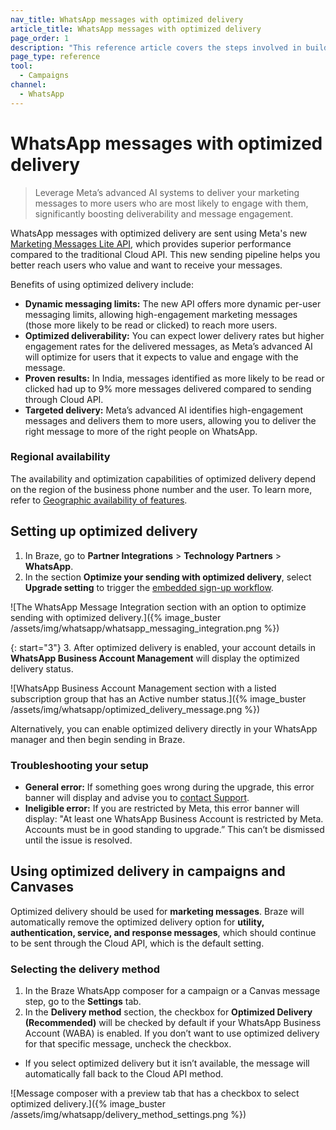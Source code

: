 ```yaml
---
nav_title: WhatsApp messages with optimized delivery
article_title: WhatsApp messages with optimized delivery
page_order: 1
description: "This reference article covers the steps involved in building out and creating a WhatsApp message with optimized delivery."
page_type: reference
tool:
  - Campaigns
channel:
  - WhatsApp
---
```


# WhatsApp messages with optimized delivery

> Leverage Meta’s advanced AI systems to deliver your marketing messages to more users who are most likely to engage with them, significantly boosting deliverability and message engagement.

WhatsApp messages with optimized delivery are sent using Meta's new [Marketing Messages Lite API](https://developers.facebook.com/docs/whatsapp/marketing-messages-lite-api/), which provides superior performance compared to the traditional Cloud API. This new sending pipeline helps you better reach users who value and want to receive your messages.

Benefits of using optimized delivery include:

- **Dynamic messaging limits:** The new API offers more dynamic per-user messaging limits, allowing high-engagement marketing messages (those more likely to be read or clicked) to reach more users.
- **Optimized deliverability:** You can expect lower delivery rates but higher engagement rates for the delivered messages, as Meta’s advanced AI will optimize for users that it expects to value and engage with the message. 
- **Proven results:** In India, messages identified as more likely to be read or clicked had up to 9% more messages delivered compared to sending through Cloud API.
- **Targeted delivery:** Meta’s advanced AI identifies high-engagement messages and delivers them to more users, allowing you to deliver the right message to more of the right people on WhatsApp.

### Regional availability

The availability and optimization capabilities of optimized delivery depend on the region of the business phone number and the user. To learn more, refer to [Geographic availability of features](https://developers.facebook.com/docs/whatsapp/marketing-messages-lite-api/get-started#geographic-availability-of-features). 

## Setting up optimized delivery

1. In Braze, go to **Partner Integrations** > **Technology Partners** > **WhatsApp**.
2. In the section **Optimize your sending with optimized delivery**, select **Upgrade setting** to trigger the [embedded sign-up workflow]({{site.baseurl}}/user_guide/message_building_by_channel/whatsapp/overview/embedded_signup/).

![The WhatsApp Message Integration section with an option to optimize sending with optimized delivery.]({% image_buster /assets/img/whatsapp/whatsapp_messaging_integration.png %})

{: start="3"}
3. After optimized delivery is enabled, your account details in **WhatsApp Business Account Management** will display the optimized delivery status.

![WhatsApp Business Account Management section with a listed subscription group that has an Active number status.]({% image_buster /assets/img/whatsapp/optimized_delivery_message.png %})

Alternatively, you can enable optimized delivery directly in your WhatsApp manager and then begin sending in Braze.

### Troubleshooting your setup

- **General error:** If something goes wrong during the upgrade, this error banner will display and advise you to [contact Support]({{site.baseurl}}/braze_support/).
- **Ineligible error:** If you are restricted by Meta, this error banner will display: "At least one WhatsApp Business Account is restricted by Meta. Accounts must be in good standing to upgrade.” This can’t be dismissed until the issue is resolved.

## Using optimized delivery in campaigns and Canvases

Optimized delivery should be used for **marketing messages**. Braze will automatically remove the optimized delivery option for **utility, authentication, service, and response messages**, which should continue to be sent through the Cloud API, which is the default setting. 

### Selecting the delivery method

1. In the Braze WhatsApp composer for a campaign or a Canvas message step, go to the **Settings** tab.
2. In the **Delivery method** section, the checkbox for **Optimized Delivery (Recommended)** will be checked by default if your WhatsApp Business Account (WABA) is enabled. If you don’t want to use optimized delivery for that specific message, uncheck the checkbox.
- If you select optimized delivery but it isn’t available, the message will automatically fall back to the Cloud API method.

![Message composer with a preview tab that has a checkbox to select optimized delivery.]({% image_buster /assets/img/whatsapp/delivery_method_settings.png %})
